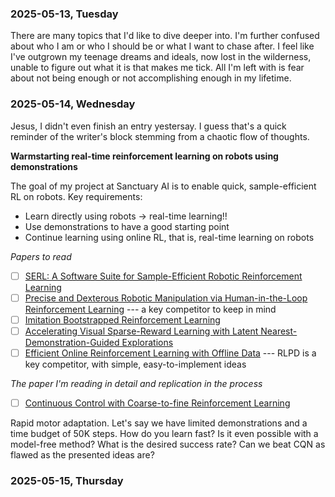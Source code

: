 ### 2025-05-13, Tuesday

There are many topics that I'd like to dive deeper into. I'm further confused about who I am or who I should be or what I want to chase after. I feel like I've outgrown my teenage dreams and ideals, now lost in the wilderness, unable to figure out what it is that makes me tick. All I'm left with is fear about not being enough or not accomplishing enough in my lifetime. 

### 2025-05-14, Wednesday
Jesus, I didn't even finish an entry yestersay. I guess that's a quick reminder of the writer's block stemming from a chaotic flow of thoughts. 

**Warmstarting real-time reinforcement learning on robots using demonstrations**

The goal of my project at Sanctuary AI is to enable quick, sample-efficient RL on robots. Key requirements:
- Learn directly using robots -> real-time learning!!
- Use demonstrations to have a good starting point
- Continue learning using online RL, that is, real-time learning on robots

*Papers to read*
- [ ] [SERL: A Software Suite for Sample-Efficient Robotic Reinforcement Learning](https://arxiv.org/pdf/2401.16013)
- [ ] [Precise and Dexterous Robotic Manipulation via Human-in-the-Loop Reinforcement Learning](https://hil-serl.github.io/static/hil-serl-paper.pdf) --- a key competitor to keep in mind
- [ ] [Imitation Bootstrapped Reinforcement Learning](https://arxiv.org/pdf/2311.02198)
- [ ] [Accelerating Visual Sparse-Reward Learning with Latent Nearest-Demonstration-Guided Explorations](https://openreview.net/pdf?id=3NI5SxsJqf)
- [ ] [Efficient Online Reinforcement Learning with Offline Data](https://arxiv.org/pdf/2302.02948) --- RLPD is a key competitor, with simple, easy-to-implement ideas

*The paper I'm reading in detail and replication in the process*
- [ ] [Continuous Control with Coarse-to-fine Reinforcement Learning](https://younggyo.me/cqn/)

Rapid motor adaptation. Let's say we have limited demonstrations and a time budget of 50K steps. How do you learn fast? Is it even possible with a model-free method? What is the desired success rate? Can we beat CQN as flawed as the presented ideas are?

### 2025-05-15, Thursday


